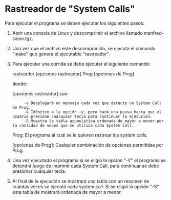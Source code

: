 # Rastreador de "System Calls"

Para ejecutar el programa se deben ejecutar los siguientes pasos:


1) Abrir una consola de Linux y descomprimir el archivo llamado manfred-calvo.tgz.

2) Una vez que el archivo este descomprimido, se ejecuta el comando "make" que genera el ejecutable "rastreador".

3) Para ejecutar una corrida se debe ejecutar el siguiente comando:

	rastreador [opciones rastreador] Prog [opciones de Prog]

   donde:

   [opciones rastreador] son: 

			-v Desplegará un mensaje cada vez que detecte un System Call de Prog.
			-V Idéntico a la opción -v, pero hará una pausa hasta que el usuario presione cualquier tecla para continuar la ejecución.
			-S Muestra la tabla acumulativa ordenada de mayor a menor por la cantidad de veces que se utiliza cada System Call.

   Prog: El programa al cuál se le quieren rastrear los system calls.
  	
 
   [opciones de Prog]: Cualquier combinación de opciones permitidas por Prog.

4) Una vez ejecutado el programa si se eligió la opción "-V" el programa se detendrá luego de imprimir cada System Call, para continuar se debe presionar cualquier tecla.

5) Al final de la ejecución se mostrará una tabla con un resumen de cuántas veces se ejecutó cada system call. Si se eligió la opción "-S" esta tabla de mostrará ordenada de mayor a menor.
